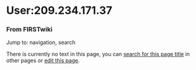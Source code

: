 # User:209.234.171.37

### From FIRSTwiki

Jump to: navigation, search

There is currently no text in this page, you can [search for this page
title](/index.php/Special:Search/209.234.171.37
"Special:Search/209.234.171.37" ) in other pages or [edit this
page](http://www.firstwiki.net/index.php?title=User:209.234.171.37&action=edit
"http://www.firstwiki.net/index.php?title=User:209.234.171.37&action=edit" ).

